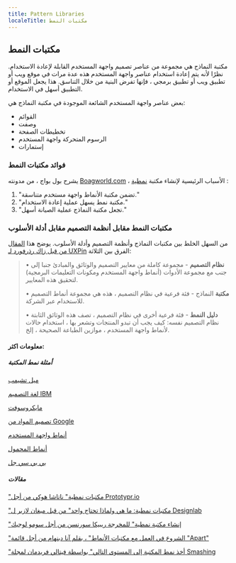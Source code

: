 ```yaml
---
title: Pattern Libraries
localeTitle: مكتبات النمط
---
```

## مكتبات النمط

مكتبة النماذج هي مجموعة من عناصر تصميم واجهة المستخدم القابلة لإعادة الاستخدام. نظرًا لأنه يتم إعادة استخدام عناصر واجهة المستخدم هذه عدة مرات في موقع ويب أو تطبيق ويب أو تطبيق برمجي ، فإنها تفرض البنية من خلال التناسق. هذا يجعل الموقع أو التطبيق أسهل في الاستخدام.

بعض عناصر واجهة المستخدم الشائعة الموجودة في مكتبة النماذج هي:

*   القوائم
*   وصفت
*   تخطيطات الصفحة
*   الرسوم المتحركة واجهة المستخدم
*   إستمارات

### فوائد مكتبات النمط

يشرح بول بواج ، من مدونته [Boagworld.com](https://boagworld.com/design/pattern-library/) ، الأسباب الرئيسية لإنشاء مكتبة [نمطية](https://boagworld.com/design/pattern-library/) :

1.  "تضمن مكتبة الأنماط واجهة مستخدم متناسقة."
2.  "مكتبة نمط يسهل عملية إعادة الاستخدام."
3.  "تجعل مكتبة النماذج عملية الصيانة أسهل."

### مكتبات النمط مقابل أنظمة التصميم مقابل أدلة الأسلوب

من السهل الخلط بين مكتبات النماذج وأنظمة التصميم وأدلة الأسلوب. يوضح هذا [المقال من قبل زاك رذرفورد لـ UXPin](https://www.uxpin.com/studio/blog/design-systems-vs-pattern-libraries-vs-style-guides-whats-difference/) الفرق بين الثلاثة:

> • **نظام التصميم** - مجموعة كاملة من معايير التصميم والوثائق والمبادئ جنبا إلى جنب مع مجموعة الأدوات (أنماط واجهة المستخدم ومكونات التعليمات البرمجية) لتحقيق هذه المعايير.
> 
> • **مكتبة** النماذج - فئة فرعية في نظام التصميم ، هذه هي مجموعة أنماط التصميم للاستخدام عبر الشركة.
> 
> • **دليل النمط** - فئة فرعية أخرى في نظام التصميم ، تصف هذه الوثائق الثابتة نظام التصميم نفسه: كيف يجب أن تبدو المنتجات وتشعر بها ، استخدام حالات لأنماط واجهة المستخدم ، موازين الطباعة الصحيحة ، إلخ.

#### معلومات اكثر:

##### أمثلة نمط المكتبة

[ميل تشيمب](https://ux.mailchimp.com/patterns)

[لغة التصميم IBM](https://www.ibm.com/design/language/resources)

[مايكروسوفت](https://developer.microsoft.com/en-us/windows/desktop/design)

[تصميم المواد من Google](https://material.io/guidelines/)

[أنماط واجهة المستخدم](http://ui-patterns.com/patterns)

[أنماط المحمول](http://www.mobile-patterns.com/)

[بي بي سي جل](http://www.bbc.co.uk/gel/guidelines/category/design-patterns)

##### مقالات

["مكتبات نمطية" ناتاشا هوكي من أجل Prototypr.io](https://blog.prototypr.io/pattern-libraries-5d627c5c65b4)

["مكتبات نمطية: ما هي ولماذا تحتاج واحد" من قبل ميغان لازير ل Designlab](http://trydesignlab.com/blog/pattern-libraries-what-they-are-and-why-you-need-o/)

["إنشاء مكتبة نمطية" للمخرجة ريبيكا سورنسن من أجل سومو لوجيك](https://medium.com/sumo-logic-ux/creating-a-pattern-library-18cce0f901b4)

["الشروع في العمل مع مكتبات الأنماط" ، بقلم آنا دبنهام من أجل قائمة "Apart"](http://alistapart.com/blog/post/getting-started-with-pattern-libraries)

["أخذ نمط المكتبة إلى المستوى التالي" بواسطة فيتالي فريدمان لمجلة Smashing](https://www.smashingmagazine.com/taking-pattern-libraries-next-level/)